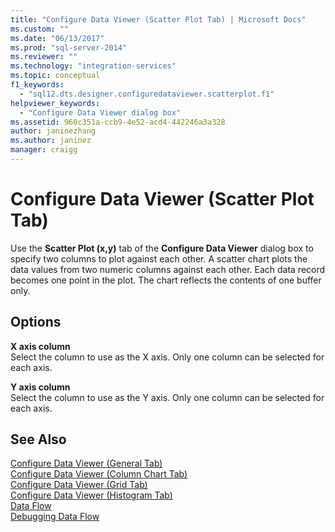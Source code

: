 ```yaml
---
title: "Configure Data Viewer (Scatter Plot Tab) | Microsoft Docs"
ms.custom: ""
ms.date: "06/13/2017"
ms.prod: "sql-server-2014"
ms.reviewer: ""
ms.technology: "integration-services"
ms.topic: conceptual
f1_keywords: 
  - "sql12.dts.designer.configuredataviewer.scatterplot.f1"
helpviewer_keywords: 
  - "Configure Data Viewer dialog box"
ms.assetid: 960c351a-ccb9-4e52-acd4-442246a3a328
author: janinezhang
ms.author: janinez
manager: craigg
---
```

# Configure Data Viewer (Scatter Plot Tab)
  Use the **Scatter Plot (x,y)** tab of the **Configure Data Viewer** dialog box to specify two columns to plot against each other. A scatter chart plots the data values from two numeric columns against each other. Each data record becomes one point in the plot. The chart reflects the contents of one buffer only.  
  
## Options  
 **X axis column**  
 Select the column to use as the X axis. Only one column can be selected for each axis.  
  
 **Y axis column**  
 Select the column to use as the Y axis. Only one column can be selected for each axis.  
  
## See Also  
 [Configure Data Viewer &#40;General Tab&#41;](../../2014/integration-services/configure-data-viewer-general-tab.md)   
 [Configure Data Viewer &#40;Column Chart Tab&#41;](../../2014/integration-services/configure-data-viewer-column-chart-tab.md)   
 [Configure Data Viewer &#40;Grid Tab&#41;](../../2014/integration-services/configure-data-viewer-grid-tab.md)   
 [Configure Data Viewer &#40;Histogram Tab&#41;](../../2014/integration-services/configure-data-viewer-histogram-tab.md)   
 [Data Flow](data-flow/data-flow.md)   
 [Debugging Data Flow](troubleshooting/debugging-data-flow.md)  
  
  
